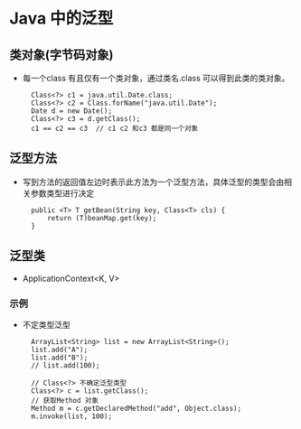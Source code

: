 # Java 中的泛型

## 类对象(字节码对象)
- 每一个class 有且仅有一个类对象，通过类名.class 可以得到此类的类对象。

		Class<?> c1 = java.util.Date.class;
		Class<?> c2 = Class.forName("java.util.Date");
		Date d = new Date();
		Class<?> c3 = d.getClass();
		c1 == c2 == c3	// c1 c2 和c3 都是同一个对象

## 泛型方法
- <T> 写到方法的返回值左边时表示此方法为一个泛型方法，具体泛型的类型会由相关参数类型进行决定

		public <T> T getBean(String key, Class<T> cls) {
			return (T)beanMap.get(key);
		} 

## 泛型类
- ApplicationContext<K, V>

### 示例
- 不定类型泛型

		ArrayList<String> list = new ArrayList<String>();
		list.add("A");
		list.add("B");
		// list.add(100);
		
		// Class<?> 不确定泛型类型
		Class<?> c = list.getClass();
		// 获取Method 对象
		Method m = c.getDeclaredMethod("add", Object.class);
		m.invoke(list, 100);
